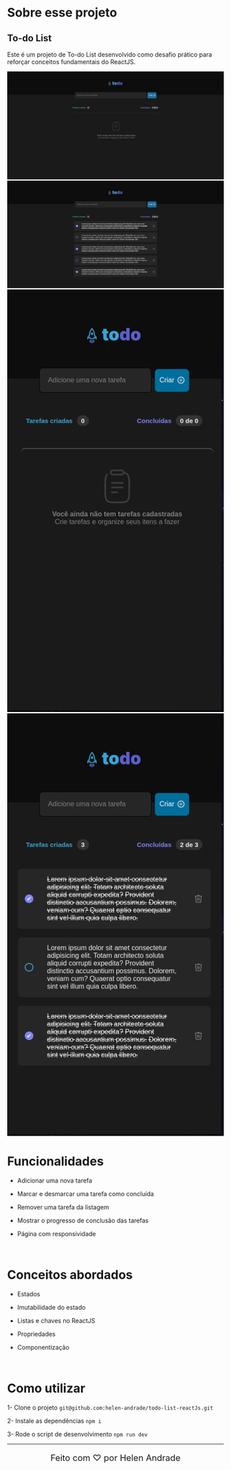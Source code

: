 # Sobre esse projeto

## To-do List

Este é um projeto de To-do List desenvolvido como desafio prático para reforçar conceitos fundamentais do ReactJS.

<div align="center">
    <img style="width: 600px;" src="./assets/1.png">
    <img style="width: 600px;" src="./assets/2.png">
    <img style="width: 600px;" src="./assets/3.png">
    <img style="width: 600px;" src="./assets/4.png">
</div>

# Funcionalidades

- Adicionar uma nova tarefa

- Marcar e desmarcar uma tarefa como concluída

- Remover uma tarefa da listagem

- Mostrar o progresso de conclusão das tarefas

- Página com responsividade

<br/>

# Conceitos abordados

- Estados

- Imutabilidade do estado

- Listas e chaves no ReactJS

- Propriedades

- Componentização

<br/>

# Como utilizar

1- Clone o projeto
`git@github.com:helen-andrade/todo-list-reactJs.git`

2- Instale as dependências
`npm i`

3- Rode o script de desenvolvimento
`npm run dev`

---

<div align="center">
    <p style="font-size: 20px;">Feito com ♡ por Helen Andrade</p>
</div>
